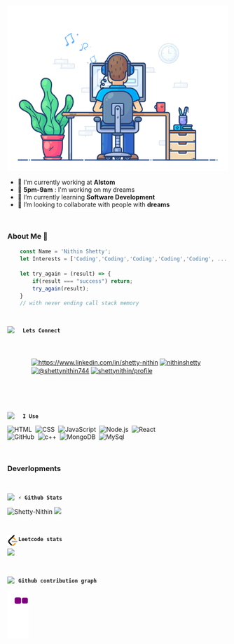 <!-- <h1 align="center">Hi👋</h1> -->

<p align="center"> <img src="developer.gif" alt="developer"/> </p> 

- 🏢 I'm currently working at __Alstom__
- 🔭 __5pm-9am__ : I'm working on my dreams
- 🌱 I’m currently learning __Software Development__
- 👯 I’m looking to collaborate with people with __dreams__


</br>

### About Me :wave:
```javascript
    const Name = 'Nithin Shetty';
    let Interests = ['Coding','Coding','Coding','Coding','Coding', ... ];
    
    let try_again = (result) => {
        if(result === "success") return;
        try_again(result);
    }
    // with never ending call stack memory
```
<br/>
    
<img style="padding-right: 10px" src="https://cdn-icons-png.flaticon.com/512/1239/1239682.png" width="25" align="left"/><b>```Lets Connect```</b>
<p style="margin: 55px">
    <a href="https://linkedin.com/in/shetty-nithin" target="blank"><img align="center" src="https://cdn-icons-png.flaticon.com/512/145/145807.png" alt="https://www.linkedin.com/in/shetty-nithin" height="25" width=25" /></a>
    <a href="https://www.leetcode.com/nithinshetty" target="blank"><img align="center" src="https://raw.githubusercontent.com/rahuldkjain/github-profile-readme-generator/master/src/images/icons/Social/leet-code.svg" alt="nithinshetty" height="25" width="25" /></a>
    <a href="https://www.hackerearth.com/@shettynithin744" target="blank"><img align="center" src="https://raw.githubusercontent.com/rahuldkjain/github-profile-readme-generator/master/src/images/icons/Social/hackerearth.svg" alt="@shettynithin744" height="25" width="25" /></a>
    <a href="https://auth.geeksforgeeks.org/user/shettynithin/profile" target="blank"><img align="center" src="https://raw.githubusercontent.com/rahuldkjain/github-profile-readme-generator/master/src/images/icons/Social/geeks-for-geeks.svg" alt="shettynithin/profile" height="25" width="25" /></a>
</p>
     
<br/>

<img style="padding-right: 10px" src="https://cdn-icons-png.flaticon.com/512/627/627495.png" width="25" align="left"/><b>```I Use```</b>

<p style="margin-left: 55px">

![HTML](https://img.shields.io/badge/-HTML-05122A?style=flat&logo=HTML5)&nbsp;
![CSS](https://img.shields.io/badge/-CSS-05122A?style=flat&logo=CSS3&logoColor=1572B6)&nbsp;
![JavaScript](https://img.shields.io/badge/-JavaScript-05122A?style=flat&logo=javascript)&nbsp;
![Node.js](https://img.shields.io/badge/-Node.js-05122A?style=flat&logo=node.js)&nbsp;
![React](https://img.shields.io/badge/-React-05122A?style=flat&logo=react)&nbsp;\
![GitHub](https://img.shields.io/badge/-GitHub-05122A?style=flat&logo=github)&nbsp;
![c++](https://img.shields.io/badge/-c++-black?logo=c%2B%2B&style=flat&logoColor=yellow)&nbsp;
![MongoDB](https://img.shields.io/badge/-MongoDB-black?style=flat&logo=mongodb)&nbsp;
![MySql](https://img.shields.io/badge/-MySql-black?style=flat&logo=mysql&logoColor=red)
</p>
      
<br/>
      
### Deverlopments
<br/>
      
<img src="https://cdn-icons-png.flaticon.com/512/2175/2175377.png" width="25" align="left"/><b>```⚡ Github Stats```</b>
<p float="left">
  <img height="180em" src="https://github-readme-stats.vercel.app/api?username=Shetty-Nithin&show_icons=true&hide_border=true&include_all_commits=true&count_private=true" alt="Shetty-Nithin"/>
  <img height="180em" src="https://github-readme-stats.vercel.app/api/top-langs/?username=shetty-nithin&layout=compact&langs_count=8&show_icons=true&hide_border=true"/>
</p>
</br>
      
<img src="leetcode-img.webp" width="25" align="left"/><b>```Leetcode stats```</b>
<p float="left">
<img height="273em" src="https://leetcard.jacoblin.cool/NithinShetty?theme=light&font=Karma&ext=heatmap" />
</p>
</br>
      
<img src="https://cdn-icons-png.flaticon.com/512/2175/2175377.png" width="25" align="left"/><b>```Github contribution graph```</b>

![snake gif](https://github.com/shetty-nithin/shetty-nithin/blob/output/github-contribution-grid-snake.gif)
